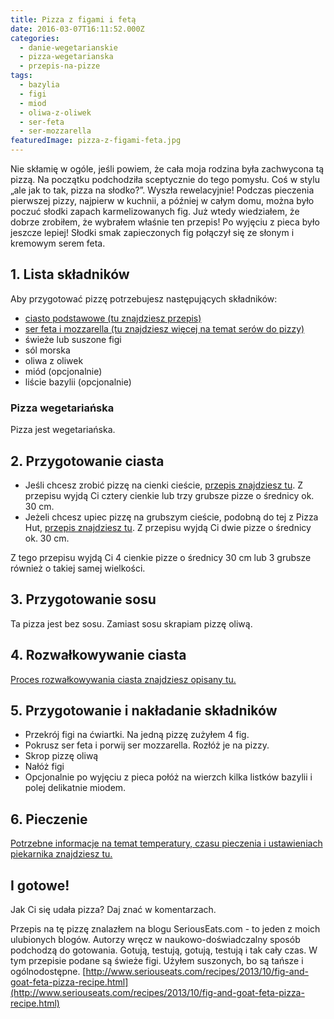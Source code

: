 ```yaml
---
title: Pizza z figami i fetą
date: 2016-03-07T16:11:52.000Z
categories: 
  - danie-wegetarianskie
  - pizza-wegetarianska
  - przepis-na-pizze
tags: 
  - bazylia
  - figi
  - miod
  - oliwa-z-oliwek
  - ser-feta
  - ser-mozzarella
featuredImage: pizza-z-figami-feta.jpg
---
```


Nie skłamię w ogóle, jeśli powiem, że cała moja rodzina była zachwycona tą pizzą. Na początku podchodziła sceptycznie do tego pomysłu. Coś w stylu „ale jak to tak, pizza na słodko?”. Wyszła rewelacyjnie! Podczas pieczenia pierwszej pizzy, najpierw w kuchnii, a później w całym domu, można było poczuć słodki zapach karmelizowanych fig. Już wtedy wiedziałem, że dobrze zrobiłem, że wybrałem właśnie ten przepis! Po wyjęciu z pieca było jeszcze lepiej! Słodki smak zapieczonych fig połączył się ze słonym i kremowym serem feta.

## 1\. Lista składników

Aby przygotować pizzę potrzebujesz następujących składników:

- <a title="Przepis na ciasto podstawowe" href="/przepis-na-ciasto-na-pizze/">ciasto podstawowe (tu znajdziesz przepis)</a>
- <a title="Ser do pizzy" href="/jaki-ser-wybrac-do-pizzy/">ser feta i mozzarella (tu znajdziesz więcej na temat serów do pizzy)</a>
- świeże lub suszone figi
- sól morska
- oliwa z oliwek
- miód (opcjonalnie)
- liście bazylii (opcjonalnie)

### Pizza wegetariańska

Pizza jest wegetariańska.

## 2\. Przygotowanie ciasta

- Jeśli chcesz zrobić pizzę na cienki cieście, <a title="Przepis na ciasto podstawowe" href="/przepis-na-ciasto-na-pizze/">przepis znajdziesz tu</a>. Z przepisu wyjdą Ci cztery cienkie lub trzy grubsze pizze o średnicy ok. 30 cm.
- Jeżeli chcesz upiec pizzę na grubszym cieście, podobną do tej z Pizza Hut, <a title="Przepis na pizzę na grubym cieście" href="/jak-zrobic-ciasto-na-pizze-jak-w-pizza-hut/">przepis znajdziesz tu</a>. Z przepisu wyjdą Ci dwie pizze o średnicy ok. 30 cm.

Z tego przepisu wyjdą Ci 4 cienkie pizze o średnicy 30 cm lub 3 grubsze również o takiej samej wielkości.

## 3\. Przygotowanie sosu

Ta pizza jest bez sosu. Zamiast sosu skrapiam pizzę oliwą.

## 4\. Rozwałkowywanie ciasta

<a title="Rozwałkowywanie ciasta" href="/jak-walkowac-ciasto-pizzy/">Proces rozwałkowywania ciasta znajdziesz opisany tu.</a>

## 5\. Przygotowanie i nakładanie składników

- Przekrój figi na ćwiartki. Na jedną pizzę zużyłem 4 fig.
- Pokrusz ser feta i porwij ser mozzarella. Rozłóż je na pizzy.
- Skrop pizzę oliwą
- Nałóż figi
- Opcjonalnie po wyjęciu z pieca połóż na wierzch kilka listków bazylii i polej delikatnie miodem.

## 6\. Pieczenie

<a title="Jak ustawić piekarnik do pieczenia pizzy" href="/jak-ustawic-piekarnik-pieczenia-pizzy/">Potrzebne informacje na temat temperatury, czasu pieczenia i ustawieniach piekarnika znajdziesz tu.</a>

## I gotowe!

Jak Ci się udała pizza? Daj znać w komentarzach.

Przepis na tę pizzę znalazłem na blogu SeriousEats.com - to jeden z moich ulubionych blogów. Autorzy wręcz w naukowo-doświadczalny sposób podchodzą do gotowania. Gotują, testują, gotują, testują i tak cały czas. W tym przepisie podane są świeże figi. Użyłem suszonych, bo są tańsze i ogólnodostępne. [http://www.seriouseats.com/recipes/2013/10/fig-and-goat-feta-pizza-recipe.html](http://www.seriouseats.com/recipes/2013/10/fig-and-goat-feta-pizza-recipe.html)
